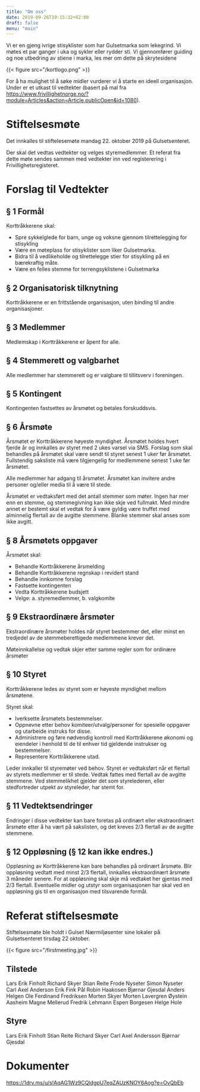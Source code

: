 ```yaml
---
title: "Om oss"
date: 2019-09-26T19:15:32+02:00
draft: false
menu: "main"
--- 
```


Vi er en gjeng ivrige stisyklister som har Gulsetmarka som lekegrind. Vi møtes et par ganger i uka og sykler eller rydder sti. Vi gjennomfører guiding og noe utbedring av stiene i marka, les mer om dette på skrytesidene

{{< figure src="/kortlogo.png" >}}

For å ha mulighet til å søke midler vurderer vi å starte en ideell organisasjon. Under er et utkast til vedtekter (basert på mal fra https://www.frivillighetnorge.no/?module=Articles&action=Article.publicOpen&id=1080).

# Stiftelsesmøte
Det innkalles til stiftelesemøte mandag 22. oktober 2019 på Gulsetsenteret.

Der skal det vedtas vedtekter og velges styremedlemmer. Et referat fra dette møte sendes sammen med vedtekter inn ved registerering i Frivillighetsregisteret.



# Forslag til Vedtekter

## § 1 Formål
Korttråkkerene skal: 

- Spre sykkelglede for barn, unge og voksne gjennom tilrettelegging for stisykling 
- Være en møteplass for stisyklister som liker Gulsetmarka. 
- Bidra til å vedlikeholde og tilrettelegge stier for stisykling på en bærekraftig måte. 
- Være en felles stemme for terrengsyklistene i Gulsetmarka 

## § 2 Organisatorisk tilknytning
Korttråkkerene er en frittstående organisasjon, uten binding til andre organisasjoner.

## § 3 Medlemmer
Medlemskap i Korttråkkerene er åpent for alle.

## § 4 Stemmerett og valgbarhet
Alle medlemmer har stemmerett og er valgbare til tillitsverv i foreningen.

## § 5 Kontingent
Kontingenten fastsettes av årsmøtet og betales forskuddsvis.

## § 6 Årsmøte
Årsmøtet er Korttråkkerene høyeste myndighet. Årsmøtet holdes hvert fjerde år og innkalles av styret med 2 ukes varsel via SMS. Forslag som skal behandles på årsmøtet skal være sendt til styret senest 1 uker før årsmøtet. Fullstendig saksliste må være tilgjengelig for medlemmene senest 1 uke før årsmøtet.

Alle medlemmer har adgang til årsmøtet. Årsmøtet kan invitere andre personer og/eller media til å være til stede.

Årsmøtet er vedtaksført med det antall stemmer som møter. Ingen har mer enn en stemme, og stemmegivning kan ikke skje ved fullmakt. Med mindre annet er bestemt skal et vedtak for å være gyldig være truffet med alminnelig flertall av de avgitte stemmene. Blanke stemmer skal anses som ikke avgitt.

## § 8 Årsmøtets oppgaver 
Årsmøtet skal:

- Behandle Korttråkkerene årsmelding
- Behandle Korttråkkerene regnskap i revidert stand
- Behandle innkomne forslag
- Fastsette kontingenten
- Vedta Korttråkkerene budsjett
- Velge:  a. styremedlemmer, b. valgkomite

## § 9 Ekstraordinære årsmøter
Ekstraordinære årsmøter holdes når styret bestemmer det, eller minst en tredjedel av de stemmeberettigede medlemmene krever det.

Møteinnkallelse og vedtak skjer etter samme regler som for ordinære årsmøter

## § 10 Styret
Korttråkkerene ledes av styret som er høyeste myndighet mellom årsmøtene.

Styret skal:

- Iverksette årsmøtets bestemmelser. 
- Oppnevne etter behov komiteer/utvalg/personer for spesielle oppgaver og utarbeide instruks for disse. 
- Administrere og føre nødvendig kontroll med Korttråkkerene økonomi og eiendeler i henhold til de til enhver tid gjeldende instrukser og bestemmelser. 
- Representere Korttråkkerene utad.

Leder innkaller til styremøter ved behov. Styret er vedtaksført når et flertall av styrets medlemmer er til stede. Vedtak fattes med flertall av de avgitte stemmene. Ved stemmelikhet gjelder det som styrelederen, eller stedfortreder utpekt av styreleder, har stemt for.

## § 11 Vedtektsendringer
Endringer i disse vedtekter kan bare foretas på ordinært eller ekstraordinært årsmøte etter å ha vært på sakslisten, og det kreves 2/3 flertall av de avgitte stemmene.

## § 12 Oppløsning (§ 12 kan ikke endres.)
Oppløsning av Korttråkkerene kan bare behandles på ordinært årsmøte. Blir oppløsning vedtatt med minst 2/3 flertall, innkalles ekstraordinært årsmøte 3 måneder senere. For at oppløsning skal skje må vedtaket her gjentas med 2/3 flertall. Eventuelle midler og utstyr som organisasjonen har skal ved en oppløsning gis til en organisasjon med tilsvarende formål.








# Referat stiftelsesmøte

Stiftelsesmøte ble holdt i Gulset Nærmiljøsenter sine lokaler på Gulsetsenteret tirsdag 22 oktober.

{{< figure src="/firstmeeting.jpg" >}}

## Tilstede
Lars Erik Finholt
Richard Skyer
Stian Reite
Frode Nyseter
Simon Nyseter
Carl Axel Anderson
Erik Fink
Pål Robin Haakosen
Bjørnar Gjesdal
Anders Helgen
Ole Ferdinand Fredriksen
Morten Skyer
Morten Lavergren
Øystein Aasheim
Magne Mellerud
Fredrik Lehmann
Espen Borgesen
Helge Hole


## Styre
Lars Erik Finholt
Stian Reite
Richard Skyer
Carl Axel Andersson
Bjørnar Gjesdal

# Dokumenter

https://1drv.ms/u/s!AqAG1Wz9CQldgpU7eqZAUzKNOY6Aog?e=OvQbEb




